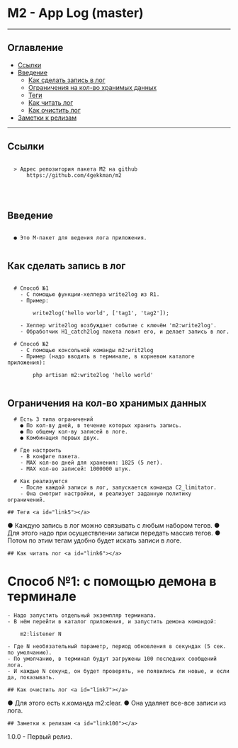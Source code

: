 # M2 - App Log (master)
---
## Оглавление

  - [Ссылки](#link1)
  - [Введение](#link2)
	- [Как сделать запись в лог](#link3)
	- [Ограничения на кол-во хранимых данных](#link4)
	- [Теги](#link5)
	- [Как читать лог](#link6)
	- [Как очистить лог](#link7)
  - [Заметки к релизам](#link100)

---

## Ссылки <a id="link1"></a>
```

  > Адрес репозитория пакета M2 на github
      https://github.com/4gekkman/m2

	
			
```

## Введение <a id="link2"></a>
```

  ● Это М-пакет для ведения лога приложения.


```
## Как сделать запись в лог <a id="link3"></a>
```

  # Способ №1
    - С помощью функции-хелпера write2log из R1.
    - Пример:

        write2log('hello world', ['tag1', 'tag2']);

    - Хелпер write2log возбуждает событие с ключём 'm2:write2log'.
    - Обработчик H1_catch2log пакета ловит его, и делает запись в лог.

  # Способ №2
    - С помощью консольной команды m2:writ2log
    - Пример (надо вводить в терминале, в корневом каталоге приложения):

        php artisan m2:write2log 'hello world'


```
## Ограничения на кол-во хранимых данных <a id="link4"></a>
```
  # Есть 3 типа ограничений
    ● По кол-ву дней, в течение которых хранить запись.
    ● По общему кол-ву записей в логе.
    ● Комбинация первых двух.

  # Где настроить
    - В конфиге пакета.
    - MAX кол-во дней для хранения: 1825 (5 лет).
    - MAX кол-во записей: 1000000 штук.

  # Как реализуются
    - После каждой записи в лог, запускается команда C2_limitator.
    - Она смотрит настройки, и реализует заданную политику ограничений.

## Теги <a id="link5"></a>
```

  ● Каждую запись в лог можно связывать с любым набором тегов.
  ● Для этого надо при осуществлении записи передать массив тегов.
  ● Потом по этим тегам удобно будет искать записи в логе.


```
## Как читать лог <a id="link6"></a>
```

  # Способ №1: с помощью демона в терминале
    - Надо запустить отдельный экземпляр терминала.
    - В нём перейти в каталог приложения, и запустить демона командой:

        m2:listener N

    - Где N необязательный параметр, период обновления в секундах (5 сек. по умолчанию).
    - По умолчанию, в терминал будут загружены 100 последних сообщений лога.
    - И каждые N секунд, он будет проверять, не появились ли новые, и если да, показывать.


```
## Как очистить лог <a id="link7"></a>
```

  ● Для этого есть к.команда m2:clear.
  ● Она удаляет все-все записи из лога.


```
## Заметки к релизам <a id="link100"></a>
```

  1.0.0
    - Первый релиз.

```










